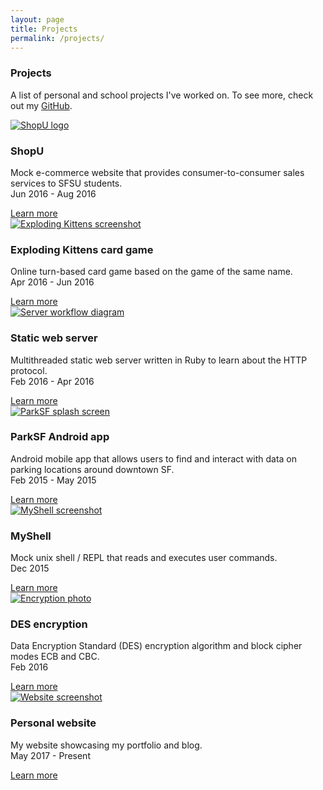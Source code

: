 ```yaml
---
layout: page
title: Projects
permalink: /projects/
---
```


<h3 class="major">Projects</h3>
<p>
  A list of personal and school projects I've worked on.
  To see more, check out my <a href="https://github.com/{{ site.github_username }}">GitHub</a>.
</p>

<section class="features">
  <article>
    <a href="{{ site.url }}{% link projects/shopu.md %}" class="image">
      <img src="{{ "/assets/img/shopu-mod.jpg" | relative_url }}" alt="ShopU logo" />
    </a>
    <h3 class="major">ShopU</h3>
    <p>Mock e-commerce website that provides consumer-to-consumer sales services to SFSU students.<br>Jun 2016 - Aug 2016</p>
    <a href="#" class="special">Learn more</a>
  </article>
  <article>
    <a href="{{ site.url }}{% link projects/exploding-kittens.md %}" class="image">
      <img src="{{ "/assets/img/exploding-kittens.jpg" | relative_url }}" alt="Exploding Kittens screenshot" />
    </a>
    <h3 class="major">Exploding Kittens card game</h3>
    <p>Online turn-based card game based on the game of the same name.<br>Apr 2016 - Jun 2016</p>
    <a href="#" class="special">Learn more</a>
  </article>
  <article>
    <a href="{{ site.url }}{% link projects/web-server.md %}" class="image">
      <img src="{{ "/assets/img/server-workflow.png" | relative_url }}" alt="Server workflow diagram" />
    </a>
    <h3 class="major">Static web server</h3>
    <p>Multithreaded static web server written in Ruby to learn about the HTTP protocol.<br>Feb 2016 - Apr 2016</p>
    <a href="#" class="special">Learn more</a>
  </article>
  <article>
    <a href="{{ site.url }}{% link projects/parksf.md %}" class="image">
      <img src="{{ "/assets/img/parksf.jpg" | relative_url }}" alt="ParkSF splash screen" />
    </a>
    <h3 class="major">ParkSF Android app</h3>
    <p>Android mobile app that allows users to find and interact with data on parking locations around downtown SF.<br>Feb 2015 - May 2015</p>
    <a href="#" class="special">Learn more</a>
  </article>
  <article>
    <a href="https://github.com/lierluis/MyShell" class="image">
      <img src="{{ "/assets/img/myshell.jpg" | relative_url }}" alt="MyShell screenshot" />
    </a>
    <h3 class="major">MyShell</h3>
    <p>Mock unix shell / REPL that reads and executes user commands.<br>Dec 2015</p>
    <a href="#" class="special">Learn more</a>
  </article>
  <article>
    <a href="https://github.com/lierluis/DES_ECB_CBC" class="image">
      <img src="{{ "/assets/img/encryption.jpg" | relative_url }}" alt="Encryption photo" />
    </a>
    <h3 class="major">DES encryption</h3>
    <p>Data Encryption Standard (DES) encryption algorithm and block cipher modes ECB and CBC.<br>Feb 2016</p>
    <a href="#" class="special">Learn more</a>
  </article>
  <article>
    <a href="https://github.com/lierluis/lierluis.github.io" class="image">
      <img src="{{ "/assets/img/lierluis-website.jpg" | relative_url }}" alt="Website screenshot" />
    </a>
    <h3 class="major">Personal website</h3>
    <p>My website showcasing my portfolio and blog.<br>May 2017 - Present</p>
    <a href="#" class="special">Learn more</a>
  </article>
</section>
